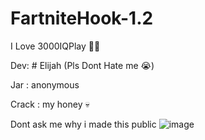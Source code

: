 # FartniteHook-1.2
I Love 3000IQPlay 🤑🤑



Dev: # Elijah (Pls Dont Hate me 😭)



Jar : anonymous



Crack : my honey 💀



Dont ask me why i made this public 
![image](https://github.com/MikuSoCute/FartniteHook-1.2/assets/122946121/b30f7510-ab84-4871-bff7-94b5b3d2fc3c)

